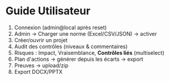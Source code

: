 # Guide Utilisateur
1. Connexion (admin@local après reset)
2. Admin → Charger une norme (Excel/CSV/JSON) → activer
3. Créer/ouvrir un projet
4. Audit des contrôles (niveaux & commentaires)
5. Risques : Impact, Vraisemblance, **Contrôles liés** (multiselect)
6. Plan d'actions → générer depuis les écarts → export
7. Preuves → upload/zip
8. Export DOCX/PPTX